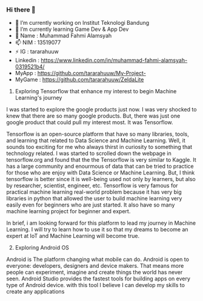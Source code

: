 ### Hi there 👋

<!--
**tararahuuw/tararahuuw** is a ✨ _special_ ✨ repository because its `README.md` (this file) appears on your GitHub profile.

Here are some ideas to get you started:
-->
- 🔭 I’m currently working on Institut Teknologi Bandung
- 🌱 I’m currently learning Game Dev & App Dev
- 💬 Name : Muhammad Fahmi Alamsyah
- 📫 NIM : 13519077
- ⚡ IG : tararahuuw
- Linkedin : https://www.linkedin.com/in/muhammad-fahmi-alamsyah-0319521b4/
- MyApp : https://github.com/tararahuuw/My-Project-
- MyGame : https://github.com/tararahuuw/ZeldaLite

1. Exploring Tensorflow that enhance my interest to begin Machine Learning's journey

I was started to explore the google products just now. I was very shocked to knew that there are so many google products. But, there was just one google product that could pull my interest most. It was Tensorflow.

Tensorflow is an open-source platform that have so many libraries, tools, and learning that related to Data Science and Machine Learning. Well, it sounds too exciting for me who always thirst in curiosity to something that technology related. I was started to scrolled down the webpage in tensorflow.org and found that the the Tensorflow is very similar to Kaggle. It has a large community and enourmous of data that can be tried to practice for those who are enjoy with Data Science or Machine Learning. But, I think tensorflow is better since it is well-being used not only by learners, but also by researcher, scientist, engineer, etc. Tensorflow is very famous for practical machine learning real-world problem because it has very big libraries in python that allowed the user to build machine learning very easily even for beginners who are just started. It also have so many machine learning project for beginner and expert.

In brief, i am looking forward for this platform to lead my journey in Machine Learning. I will try to learn how to use it so that my dreams to become an expert at IoT and Machine Learning will become true.

2. Exploring Android OS

Android is The platform changing what mobile can do. Android is open to everyone: developers, designers and device makers. That means more people can experiment, imagine and create things the world has never seen. Android Studio provides the fastest tools for building apps on every type of Android device. with this tool I believe I can develop my skills to create any applications
